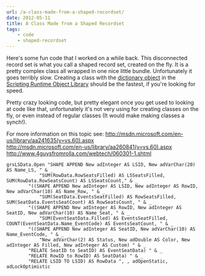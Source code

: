 ```yaml
---
url: /a-class-made-from-a-shaped-recordset/
date: 2012-05-11
title: A Class Made from a Shaped Recordset
tags:
    - code
    - shaped-recordset
---
```


Here's some fun code that I worked on a while back. This disconnected record set is what you call a shaped record set, created on the fly. It is a pretty complex class all wrapped in one nice little bundle. Unfortunately it goes terribly slow. Creating a class with the <a href="http://msdn.microsoft.com/en-us/library/aa164502(v=office.10).aspx">dictionary object</a> in the <a href="http://msdn.microsoft.com/en-us/library/aa164509(v=office.10).aspx">Scripting Runtime Object Library</a> should be the fastest, if you're looking for speed.

Pretty crazy looking code, but pretty elegant once you get used to looking at code like that, unfortunately it's not very using for creating classes on the fly, or even instead of regular classes (It would make making classes a synch!).

For more information on this topic see:
<a href="http://msdn.microsoft.com/en-us/library/aa241635(v=vs.60).aspx">http://msdn.microsoft.com/en-us/library/aa241635(v=vs.60).aspx</a><br /><a href="http://msdn.microsoft.com/en-us/library/aa260841(v=vs.60).aspx">http://msdn.microsoft.com/en-us/library/aa260841(v=vs.60).aspx</a><br /><a href="http://www.4guysfromrolla.com/webtech/060301-1.shtml">http://www.4guysfromrolla.com/webtech/060301-1.shtml</a>

``` vbscript
grsLSData.Open "SHAPE APPEND New adInteger AS LSID, New adVarChar(20) AS Name_LS, " & _
            "SUM(RowData.RowSeatsFilled) AS LSSeatsFilled, SUM(RowData.RowSeatsCount) AS LSSeatsCount," & _
        "((SHAPE APPEND New adInteger AS LSID, New adInteger AS RowID, New adVarChar(10) AS Name_Row, " & _
            "SUM(SeatData.EventsSeatFilled) AS RowSeatsFilled, SUM(SeatData.EventsSeatCount) AS RowSeatsCount, " & _
        "((SHAPE APPEND New adInteger AS RowID, New adInteger AS SeatID, New adVarChar(10) AS Name_Seat, " & _
            "SUM(EventSeatData.Filled) AS EventsSeatFilled, COUNT(EventSeatData.Name_EventCode) AS EventsSeatCount, " & _
        "((SHAPE APPEND New adInteger AS SeatID, New adVarChar(10) AS Name_EventCode, " & _
            "New adVarChar(2) AS Status, New adDouble AS Color, New adInteger AS Filled, New adInteger AS Custom) " & _
        "RELATE SeatID to SeatID) AS EventSeatData) " & _
        "RELATE RowID to RowID) AS SeatData) " & _
        "RELATE LSID TO LSID) AS RowData ", , adOpenStatic, adLockOptimistic
```
